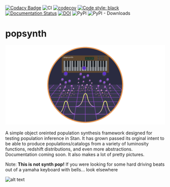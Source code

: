[![Codacy Badge](https://api.codacy.com/project/badge/Grade/b3d66930915f4a3a949465abe5311325)](https://app.codacy.com/app/grburgess/popsynth?utm_source=github.com&utm_medium=referral&utm_content=grburgess/popsynth&utm_campaign=Badge_Grade_Dashboard)
![CI](https://github.com/grburgess/popsynth/workflows/CI/badge.svg?branch=master)
[![codecov](https://codecov.io/gh/grburgess/popsynth/branch/master/graph/badge.svg)](https://codecov.io/gh/grburgess/popsynth)
[![Code style: black](https://img.shields.io/badge/code%20style-black-000000.svg)](https://github.com/ambv/black)
[![Documentation Status](https://readthedocs.org/projects/popsynth/badge/?version=latest)](https://popsynth.readthedocs.io/en/latest/?badge=latest)
[![DOI](https://zenodo.org/badge/DOI/10.5281/zenodo.3372456.svg)](https://doi.org/10.5281/zenodo.3372456)
![PyPI](https://img.shields.io/pypi/v/popsynth)
![PyPI - Downloads](https://img.shields.io/pypi/dm/popsynth)
# popsynth

![alt text](https://raw.githubusercontent.com/grburgess/popsynth/master/external/logo.png)

A simple object oreinted  population synthesis framework designed for testing population inference in Stan.
It has grown passed its orginal intent to be able to produce populations/catalogs from a variety of luminosity functions, redshift distributions, and even more abstractions. Documentation coming soon.
It also makes a lot of pretty pictures.

Note: **This is not synth pop!** If you were looking for some hard driving beats out of a yamaha keyboard with bells... look elsewhere

![alt text](https://raw.githubusercontent.com/grburgess/popsynth/master/external/pop.gif)
